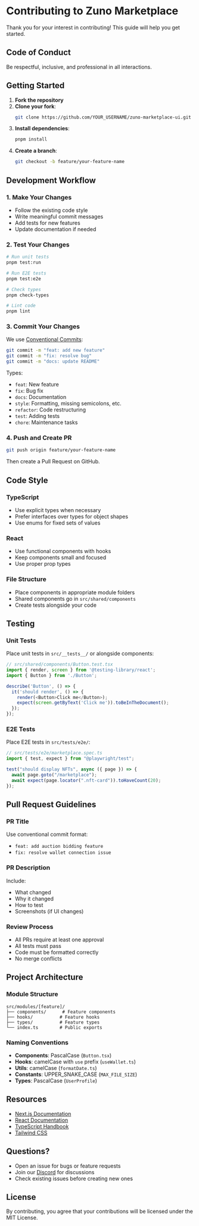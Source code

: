 # Contributing to Zuno Marketplace

Thank you for your interest in contributing! This guide will help you get started.

## Code of Conduct

Be respectful, inclusive, and professional in all interactions.

## Getting Started

1. **Fork the repository**
2. **Clone your fork**:
   ```bash
   git clone https://github.com/YOUR_USERNAME/zuno-marketplace-ui.git
   ```
3. **Install dependencies**:
   ```bash
   pnpm install
   ```
4. **Create a branch**:
   ```bash
   git checkout -b feature/your-feature-name
   ```

## Development Workflow

### 1. Make Your Changes

- Follow the existing code style
- Write meaningful commit messages
- Add tests for new features
- Update documentation if needed

### 2. Test Your Changes

```bash
# Run unit tests
pnpm test:run

# Run E2E tests
pnpm test:e2e

# Check types
pnpm check-types

# Lint code
pnpm lint
```

### 3. Commit Your Changes

We use [Conventional Commits](https://www.conventionalcommits.org/):

```bash
git commit -m "feat: add new feature"
git commit -m "fix: resolve bug"
git commit -m "docs: update README"
```

Types:

- `feat`: New feature
- `fix`: Bug fix
- `docs`: Documentation
- `style`: Formatting, missing semicolons, etc.
- `refactor`: Code restructuring
- `test`: Adding tests
- `chore`: Maintenance tasks

### 4. Push and Create PR

```bash
git push origin feature/your-feature-name
```

Then create a Pull Request on GitHub.

## Code Style

### TypeScript

- Use explicit types when necessary
- Prefer interfaces over types for object shapes
- Use enums for fixed sets of values

### React

- Use functional components with hooks
- Keep components small and focused
- Use proper prop types

### File Structure

- Place components in appropriate module folders
- Shared components go in `src/shared/components`
- Create tests alongside your code

## Testing

### Unit Tests

Place unit tests in `src/__tests__/` or alongside components:

```typescript
// src/shared/components/Button.test.tsx
import { render, screen } from '@testing-library/react';
import { Button } from './Button';

describe('Button', () => {
  it('should render', () => {
    render(<Button>Click me</Button>);
    expect(screen.getByText('Click me')).toBeInTheDocument();
  });
});
```

### E2E Tests

Place E2E tests in `src/tests/e2e/`:

```typescript
// src/tests/e2e/marketplace.spec.ts
import { test, expect } from "@playwright/test";

test("should display NFTs", async ({ page }) => {
  await page.goto("/marketplace");
  await expect(page.locator(".nft-card")).toHaveCount(20);
});
```

## Pull Request Guidelines

### PR Title

Use conventional commit format:

- `feat: add auction bidding feature`
- `fix: resolve wallet connection issue`

### PR Description

Include:

- What changed
- Why it changed
- How to test
- Screenshots (if UI changes)

### Review Process

- All PRs require at least one approval
- All tests must pass
- Code must be formatted correctly
- No merge conflicts

## Project Architecture

### Module Structure

```
src/modules/[feature]/
├── components/      # Feature components
├── hooks/          # Feature hooks
├── types/          # Feature types
└── index.ts        # Public exports
```

### Naming Conventions

- **Components**: PascalCase (`Button.tsx`)
- **Hooks**: camelCase with `use` prefix (`useWallet.ts`)
- **Utils**: camelCase (`formatDate.ts`)
- **Constants**: UPPER_SNAKE_CASE (`MAX_FILE_SIZE`)
- **Types**: PascalCase (`UserProfile`)

## Resources

- [Next.js Documentation](https://nextjs.org/docs)
- [React Documentation](https://react.dev)
- [TypeScript Handbook](https://www.typescriptlang.org/docs/)
- [Tailwind CSS](https://tailwindcss.com/docs)

## Questions?

- Open an issue for bugs or feature requests
- Join our [Discord](https://discord.gg/zuno) for discussions
- Check existing issues before creating new ones

## License

By contributing, you agree that your contributions will be licensed under the MIT License.
